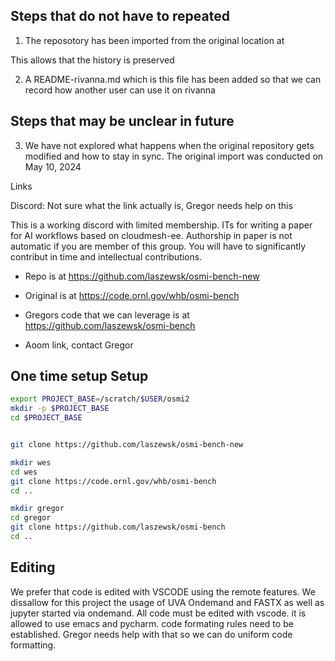 
## Steps that do not have to repeated

1. The reposotory has been imported from the original location at

This allows that the history is preserved

2. A README-rivanna.md which is this file has been added so that we can record how another user can use it on rivanna

## Steps that may be unclear in future

3. We have not explored what happens when the original repository gets modified and  how to stay in sync.
   The original import was conducted on May 10, 2024

Links


Discord: Not sure what the link actually is, Gregor needs help on this


This is a working discord with limited membership. ITs for writing a
paper for AI workflows based on cloudmesh-ee. Authorship in paper is
not automatic if you are member of this group. You will have to
significantly contribut in time and intellectual contributions.

* Repo is at https://github.com/laszewsk/osmi-bench-new
* Original is at https://code.ornl.gov/whb/osmi-bench
* Gregors code that we can leverage is at https://github.com/laszewsk/osmi-bench

* Aoom link, contact Gregor


## One time setup Setup

```bash
export PROJECT_BASE=/scratch/$USER/osmi2
mkdir -p $PROJECT_BASE
cd $PROJECT_BASE


git clone https://github.com/laszewsk/osmi-bench-new

mkdir wes
cd wes
git clone https://code.ornl.gov/whb/osmi-bench
cd ..

mkdir gregor
cd gregor
git clone https://github.com/laszewsk/osmi-bench
cd ..
```

## Editing

We prefer that code is edited with VSCODE using the remote
features. We dissallow for this project the usage of UVA Ondemand and
FASTX as well as jupyter started via ondemand. All code must be edited
with vscode. it is allowed to use emacs and pycharm. code formating
rules need to be established. Gregor needs help with that so we can do
uniform code formatting.